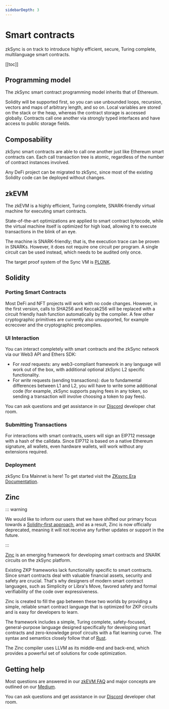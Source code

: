 ```yaml
---
sidebarDepth: 3
---
```


# Smart contracts

zkSync is on track to introduce highly efficient, secure, Turing complete, multilanguage smart contracts.

[[toc]]

<!-- spell-checker:disable -->

## Programming model

The zkSync smart contract programming model inherits that of Ethereum.

Solidity will be supported first, so you can use unbounded loops, recursion, vectors and maps of arbitrary length, and
so on. Local variables are stored on the stack or the heap, whereas the contract storage is accessed globally. Contracts
call one another via strongly typed interfaces and have access to public storage fields.

## Composability

zkSync smart contracts are able to call one another just like Ethereum smart contracts can. Each call transaction tree
is atomic, regardless of the number of contract instances involved.

Any DeFi project can be migrated to zkSync, since most of the existing Solidity code can be deployed without changes.

## zkEVM

The zkEVM is a highly efficient, Turing complete, SNARK-friendly virtual machine for executing smart contracts.

State-of-the-art optimizations are applied to smart contract bytecode, while the virtual machine itself is optimized for
high load, allowing it to execute transactions in the blink of an eye.

The machine is SNARK-friendly; that is, the execution trace can be proven in SNARKs. However, it does not require one
circuit per program. A single circuit can be used instead, which needs to be audited only once.

The target proof system of the Sync VM is [PLONK](https://eprint.iacr.org/2019/953).

## Solidity

### Porting Smart Contracts

Most DeFi and NFT projects will work with no code changes. However, in the first version, calls to SHA256 and Keccak256
will be replaced with a circuit friendly hash function automatically by the compiler. A few other cryptographic
primitives are currently also unsupported, for example ecrecover and the cryptographic precompiles.

### UI Interaction

You can interact completely with smart contracts and the zkSync network via our Web3 API and Ethers SDK:

- For _read_ requests: any web3-compliant framework in any language will work out of the box, with additional optional
  zkSync L2 specific functionality.
- For _write_ requests (sending transactions): due to fundamental differences between L1 and L2, you will have to write
  some additional code (for example, zkSync supports paying fees in any token, so sending a transaction will involve
  choosing a token to pay fees).

You can ask questions and get assistance in our [Discord](https://join.zksync.dev/) developer chat room.

### Submitting Transactions

For interactions with smart contracts, users will sign an EIP712 message with a hash of the calldata. Since EIP712 is
based on a native Ethereum signature, all wallets, even hardware wallets, will work without any extensions required.

### Deployment

zkSync Era Mainnet is here! To get started visit the [ZKsync Era Documentation](https://docs.zksync.io).

## Zinc

::: warning

We would like to inform our users that we have shifted our primary focus towards a [Solidity-first approach](https://medium.com/matter-labs/unisync-a-port-of-uniswap-v2-on-the-zkevm-b12954748504), and as a result, Zinc is now officially deprecated, meaning it will not receive any further updates or support in the future.

:::

[Zinc](https://github.com/matter-labs/zinc) is an emerging framework for developing smart contracts and SNARK circuits
on the zkSync platform.

Existing ZKP frameworks lack functionality specific to smart contracts. Since smart contracts deal with valuable
financial assets, security and safety are crucial. That's why designers of modern smart contract languages, such as
Simplicity or Libra's Move, favored safety and formal verifiability of the code over expressiveness.

Zinc is created to fill the gap between these two worlds by providing a simple, reliable smart contract language that is
optimized for ZKP circuits and is easy for developers to learn.

The framework includes a simple, Turing complete, safety-focused, general-purpose language designed specifically for
developing smart contracts and zero-knowledge proof circuits with a flat learning curve. The syntax and semantics
closely follow that of [Rust](https://www.rust-lang.org/).

The Zinc compiler uses LLVM as its middle-end and back-end, which provides a powerful set of solutions for code
optimization.


## Getting help

Most questions are answered in our [zkEVM FAQ](/zkevm/README.md) and major concepts are outlined on our
[Medium](https://medium.com/matter-labs).

You can ask questions and get assistance in our [Discord](https://join.zksync.dev/) developer chat room.
